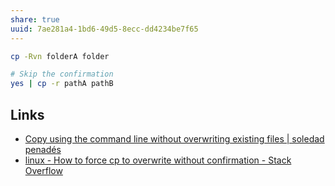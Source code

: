 ```yaml
---
share: true
uuid: 7ae281a4-1bd6-49d5-8ecc-dd4234be7f65
---
```

``` bash
cp -Rvn folderA folder

# Skip the confirmation
yes | cp -r pathA pathB
```
## Links
* [Copy using the command line without overwriting existing files | soledad penadés](https://soledadpenades.com/posts/2017/copy-using-the-command-line-without-overwriting-existing-files/)
* [linux - How to force cp to overwrite without confirmation - Stack Overflow](https://stackoverflow.com/questions/8488253/how-to-force-cp-to-overwrite-without-confirmation)